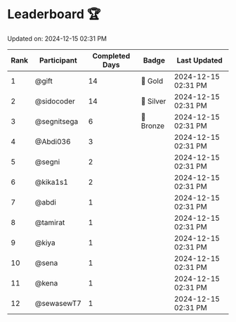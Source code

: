 # Leaderboard 🏆

Updated on: 2024-12-15 02:31 PM

| Rank | Participant       | Completed Days | Badge      | Last Updated         |
|------|-------------------|----------------|------------|----------------------|
| 1    | @gift             | 14             | 🏅 Gold     | 2024-12-15 02:31 PM |
| 2    | @sidocoder        | 14             | 🥈 Silver   | 2024-12-15 02:31 PM |
| 3    | @segnitsega       | 6              | 🥉 Bronze   | 2024-12-15 02:31 PM |
| 4    | @Abdi036          | 3              |            | 2024-12-15 02:31 PM |
| 5    | @segni            | 2              |            | 2024-12-15 02:31 PM |
| 6    | @kika1s1          | 2              |            | 2024-12-15 02:31 PM |
| 7    | @abdi             | 1              |            | 2024-12-15 02:31 PM |
| 8    | @tamirat          | 1              |            | 2024-12-15 02:31 PM |
| 9    | @kiya             | 1              |            | 2024-12-15 02:31 PM |
| 10   | @sena             | 1              |            | 2024-12-15 02:31 PM |
| 11   | @kena             | 1              |            | 2024-12-15 02:31 PM |
| 12   | @sewasewT7        | 1              |            | 2024-12-15 02:31 PM |
